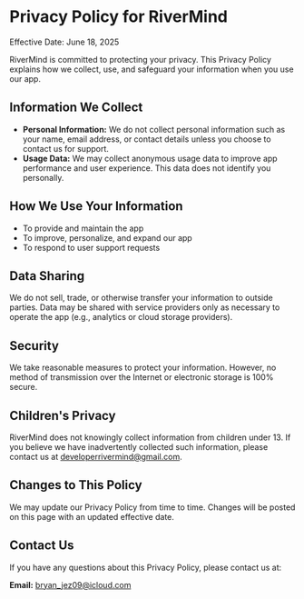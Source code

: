 # Privacy Policy for RiverMind

Effective Date: June 18, 2025

RiverMind is committed to protecting your privacy. This Privacy Policy explains how we collect, use, and safeguard your information when you use our app.

## Information We Collect
- **Personal Information:** We do not collect personal information such as your name, email address, or contact details unless you choose to contact us for support.
- **Usage Data:** We may collect anonymous usage data to improve app performance and user experience. This data does not identify you personally.

## How We Use Your Information
- To provide and maintain the app
- To improve, personalize, and expand our app
- To respond to user support requests

## Data Sharing
We do not sell, trade, or otherwise transfer your information to outside parties. Data may be shared with service providers only as necessary to operate the app (e.g., analytics or cloud storage providers).

## Security
We take reasonable measures to protect your information. However, no method of transmission over the Internet or electronic storage is 100% secure.

## Children's Privacy
RiverMind does not knowingly collect information from children under 13. If you believe we have inadvertently collected such information, please contact us at developerrivermind@gmail.com.

## Changes to This Policy
We may update our Privacy Policy from time to time. Changes will be posted on this page with an updated effective date.

## Contact Us
If you have any questions about this Privacy Policy, please contact us at:

**Email:** bryan_jez09@icloud.com 
